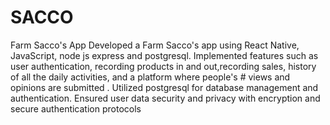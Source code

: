 # SACCO
Farm Sacco's App Developed a Farm Sacco's app using React Native, JavaScript, node js express and postgresql.
Implemented features such as user authentication, recording products in and out,recording sales, history of all the daily activities, and a platform where people's # views and opinions are submitted .
Utilized postgresql for database management and authentication.
Ensured user data security and privacy with encryption and secure authentication protocols
